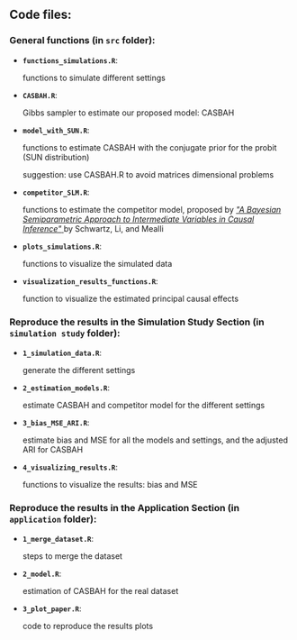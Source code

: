 ## Code files:

### General functions (in **`src`** folder):
 - **`functions_simulations.R`**:
   
    functions to simulate different settings
 - **`CASBAH.R`**:

   Gibbs sampler to estimate our proposed model: CASBAH
 - **`model_with_SUN.R`**:

   functions to estimate CASBAH with the conjugate prior for the probit (SUN distribution)

   suggestion: use CASBAH.R to avoid matrices dimensional problems
- **`competitor_SLM.R`**:

  functions to estimate the competitor model, proposed by <a href=https://www.tandfonline.com/doi/abs/10.1198/jasa.2011.ap10425> _"A Bayesian Semiparametric Approach to Intermediate Variables in Causal Inference"_ </a> by Schwartz, Li, and Mealli
 - **`plots_simulations.R`**:

   functions to visualize the simulated data

 - **`visualization_results_functions.R`**:

   function to visualize the estimated principal causal effects

### Reproduce the results in the Simulation Study Section (in **`simulation study`** folder):
 - **`1_simulation_data.R`**:

   generate the different settings
 - **`2_estimation_models.R`**:

   estimate CASBAH and competitor model for the different settings
 - **`3_bias_MSE_ARI.R`**:

   estimate bias and MSE for all the models and settings, and the adjusted ARI for CASBAH
 - **`4_visualizing_results.R`**:

   functions to visualize the results: bias and MSE

### Reproduce the results in the Application Section (in **`application`** folder):
 - **`1_merge_dataset.R`**:
   
    steps to merge the dataset
- **`2_model.R`**:
   
    estimation of CASBAH for the real dataset
- **`3_plot_paper.R`**:
   
    code to reproduce the results plots
